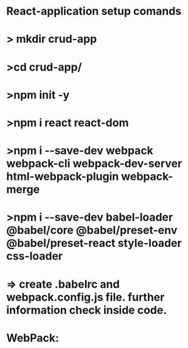 # React-application setup comands
#   > mkdir crud-app
#   >cd crud-app/
#   >npm init -y
#    >npm i react react-dom
#    >npm i --save-dev  webpack webpack-cli webpack-dev-server html-webpack-plugin webpack-merge
#    >npm i --save-dev babel-loader @babel/core @babel/preset-env @babel/preset-react style-loader css-loader

#    => create .babelrc and webpack.config.js file. further information check inside code.

# WebPack: 




